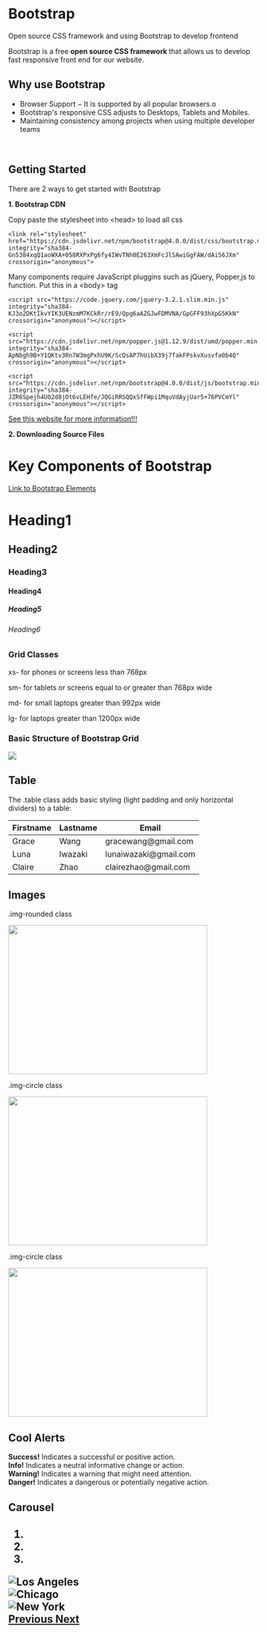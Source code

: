 <html>
    <head>
        <meta charset="utf-8">
        <meta name="viewport" content="width=device-width, initial-scale=1">
        <link rel="stylesheet" href="https://maxcdn.bootstrapcdn.com/bootstrap/3.4.1/css/bootstrap.min.css">
        <script src="https://ajax.googleapis.com/ajax/libs/jquery/3.6.3/jquery.min.js"></script>
        <script src="https://maxcdn.bootstrapcdn.com/bootstrap/3.4.1/js/bootstrap.min.js"></script>
</head>
<body>

<div class="jumbotron text-center">
  <h1>Bootstrap</h1>
  <p>Open source CSS framework and using Bootstrap to develop frontend</p> 
</div>



<div class="container">
    <p>Bootstrap is a free <b> open source CSS framework </b> that allows us to develop fast responsive front end for our website.</p>
</div>

<div class="container">
    <h2>Why use Bootstrap</h2>
    <ul class="list-group">
      <li class="list-group-item">Browser Support − It is supported by all popular browsers.o</li>
      <li class="list-group-item">Bootstrap's responsive CSS adjusts to Desktops, Tablets and Mobiles.</li>
      <li class="list-group-item">Maintaining consistency among projects when using multiple developer teams</li>
    </ul>
</div>

<br>

<div class="container">
    <h2>Getting Started</h2>
    <p>There are 2 ways to get started with Bootstrap</p>
    <p><b>1. Bootstrap CDN</b></p>
    <!-- CSS -->
    <p>Copy paste the stylesheet into &lt;head&gt; to load all css</p>
      <pre><code>&lt;link rel="stylesheet" href="https://cdn.jsdelivr.net/npm/bootstrap@4.0.0/dist/css/bootstrap.min.css" integrity="sha384-Gn5384xqQ1aoWXA+058RXPxPg6fy4IWvTNh0E263XmFcJlSAwiGgFAW/dAiS6JXm" crossorigin="anonymous"&gt;</code></pre>
    <p>Many components require JavaScript pluggins such as jQuery, Popper,js to function. Put this in a &lt;body&gt; tag</p>
      <pre><code>&lt;script src="https://code.jquery.com/jquery-3.2.1.slim.min.js" integrity="sha384-KJ3o2DKtIkvYIK3UENzmM7KCkRr/rE9/Qpg6aAZGJwFDMVNA/GpGFF93hXpG5KkN" crossorigin="anonymous"&gt;&lt;/script&gt;</code></pre>
      <pre><code>&lt;script src="https://cdn.jsdelivr.net/npm/popper.js@1.12.9/dist/umd/popper.min.js" integrity="sha384-ApNbgh9B+Y1QKtv3Rn7W3mgPxhU9K/ScQsAP7hUibX39j7fakFPskvXusvfa0b4Q" crossorigin="anonymous"&gt;&lt;/script&gt;</code></pre>
      <pre><code>&lt;script src="https://cdn.jsdelivr.net/npm/bootstrap@4.0.0/dist/js/bootstrap.min.js" integrity="sha384-JZR6Spejh4U02d8jOt6vLEHfe/JQGiRRSQQxSfFWpi1MquVdAyjUar5+76PVCmYl" crossorigin="anonymous"&gt;&lt;/script&gt;</code></pre>
      <a href="https://getbootstrap.com/docs/4.0/getting-started/introduction/">See this website for more information!!!</a>
    <br>
    <p><b>2. Downloading Source Files</b></p>
</div>

<div class="jumbotron text-center">
  <h1>Key Components of Bootstrap</h1>
</div>

<div class="container">
  <a href="https://www.w3schools.com/bootstrap5/" class="btn btn-info" role="button">Link to Bootstrap Elements</a>
</div>

<div class="container">
  <h1>Heading1</h1>
  <h2>Heading2</h2>
  <h3>Heading3</h3>
  <h4>Heading4</h4>
  <h5>Heading5</h5>
  <h6>Heading6</h6>
</div>


<div class="container">
  <div class="row">
    <div class="col-sm-5">
      <h3>Grid Classes</h3>
      <p>xs- for phones or screens less than 768px</p>
      <p>sm- for tablets or screens equal to or greater than 768px wide</p>
      <p>md- for small laptops greater than 992px wide</p>
      <p>lg- for laptops greater than 1200px wide</p>
    </div>
    <div class="col-sm-5">
      <h3>Basic Structure of Bootstrap Grid</h3>
      <img src ="images/bootstrap_grid.png">
    </div>
  </div>
</div>

<div class="container">
  <h2>Table</h2>
  <p>The .table class adds basic styling (light padding and only horizontal dividers) to a table:</p> 
  <table class="table">
    <thead>
      <tr>
        <th>Firstname</th>
        <th>Lastname</th>
        <th>Email</th>
      </tr>
    </thead>
    <tbody>
      <tr>
        <td>Grace</td>
        <td>Wang</td>
        <td>gracewang@gmail.com</td>
      </tr>
      <tr>
        <td>Luna</td>
        <td>Iwazaki</td>
        <td>lunaiwazaki@gmail.com</td>
      </tr>
      <tr>
        <td>Claire</td>
        <td>Zhao</td>
        <td>clairezhao@gmail.com</td>
      </tr>
    </tbody>
  </table>
</div>

<div class="container">
<h2>Images</h2>
  <div class="row">
    <div class="col-sm-5">
      <p>.img-rounded class</p>
      <img src="images/taylorswiftimage.png" class="img-rounded" width="400" 
     height="300">
    </div>
    <div class="col-sm-5">
      <p>.img-circle class</p>
      <img src="images/taylorswiftimage.png" class="img-circle" width="400" 
     height="300">
    </div>
    <div class="col-sm-5">
      <p>.img-circle class</p>
      <img src="images/taylorswiftimage.png" class="img-thumbnail" width="400" 
     height="300">
    </div>
  </div>
</div>

<div class="container">
<h2>Cool Alerts</h2>
  <div class="alert alert-success">
    <strong>Success!</strong> Indicates a successful or positive action.
  </div>
  <div class="alert alert-info">
    <strong>Info!</strong> Indicates a neutral informative change or action.
  </div>
  <div class="alert alert-warning">
    <strong>Warning!</strong> Indicates a warning that might need attention.
  </div>
  <div class="alert alert-danger">
    <strong>Danger!</strong> Indicates a dangerous or potentially negative action.
  </div>
<div>

<div class="container">
<h2>Carousel<h2>
  <div id="myCarousel" class="carousel slide" data-ride="carousel">
    <!-- Indicators -->
    <ol class="carousel-indicators">
      <li data-target="#myCarousel" data-slide-to="0" class="active"></li>
      <li data-target="#myCarousel" data-slide-to="1"></li>
      <li data-target="#myCarousel" data-slide-to="2"></li>
    </ol>
    <div class="carousel-inner">
      <div class="item active">
        <img src="images/ts1.png" alt="Los Angeles">
      </div>
      <div class="item">
        <img src="images/ts2.png" alt="Chicago">
      </div>
      <div class="item">
        <img src="images/ts3.png" alt="New York">
      </div>
    </div>
    <a class="left carousel-control" href="#myCarousel" data-slide="prev">
      <span class="glyphicon glyphicon-chevron-left"></span>
      <span class="sr-only">Previous</span>
    </a>
    <a class="right carousel-control" href="#myCarousel" data-slide="next">
      <span class="glyphicon glyphicon-chevron-right"></span>
      <span class="sr-only">Next</span>
    </a>
  </div>
<div>